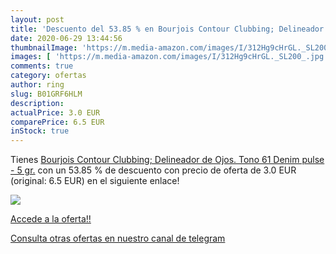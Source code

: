 ```yaml
---
layout: post
title: 'Descuento del 53.85 % en Bourjois Contour Clubbing; Delineador de'
date: 2020-06-29 13:44:56
thumbnailImage: 'https://m.media-amazon.com/images/I/312Hg9cHrGL._SL200_.jpg'
images: [ 'https://m.media-amazon.com/images/I/312Hg9cHrGL._SL200_.jpg' ]
comments: true
category: ofertas
author: ring
slug: B01GRF6HLM
description:
actualPrice: 3.0 EUR
comparePrice: 6.5 EUR
inStock: true
---
```


Tienes [Bourjois Contour Clubbing; Delineador de Ojos. Tono 61 Denim pulse - 5 gr.](https://www.amazon.com/dp/B01GRF6HLM/?tag=redken08-20) con un 53.85 % de descuento con precio de oferta de 3.0 EUR (original: 6.5 EUR) en el siguiente enlace!

[![](https://m.media-amazon.com/images/I/312Hg9cHrGL._SL200_.jpg)](https://www.amazon.com/dp/B01GRF6HLM/?tag=redken08-20)

[Accede a la oferta!!](https://www.amazon.com/dp/B01GRF6HLM/?tag=redken08-20)

[Consulta otras ofertas en nuestro canal de telegram](https://t.me/s/ofertas25)
